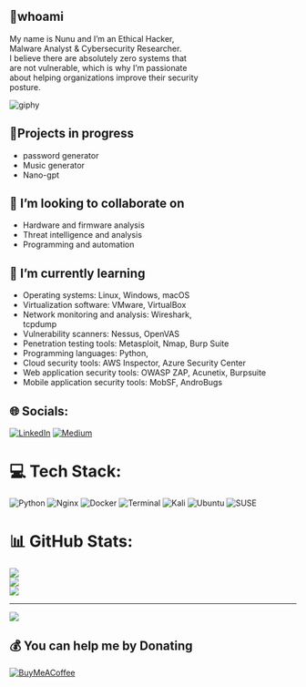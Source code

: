 

## 💬whoami

 
My name is Nunu and I’m an Ethical Hacker,  
Malware Analyst & Cybersecurity Researcher.  
I believe there are absolutely zero systems that  
are not vulnerable, which is why I’m passionate  
about helping organizations improve their security  
posture.  


  ![giphy](https://user-images.githubusercontent.com/59164172/227771121-1f2287f7-a972-45d8-936a-b5ebaec3681c.gif)


## 🔭Projects in progress

 

 - password generator  
 - Music generator  
 - Nano-gpt



## 👯 I’m looking to collaborate on

 - Hardware and firmware analysis   
 - Threat intelligence and analysis  
 -   Programming and automation

  


## 🌱   I’m currently learning

  

 - Operating systems: Linux, Windows, macOS   
 - Virtualization software:  VMware, VirtualBox   
 -   Network monitoring and analysis: Wireshark,   
   tcpdump   
 - Vulnerability scanners: Nessus, OpenVAS   
 - Penetration      testing tools: Metasploit, Nmap, Burp Suite 
 - Programming languages:   Python,       
 - Cloud security tools: AWS   Inspector, Azure Security Center     
 - Web application security tools:   OWASP ZAP, Acunetix, Burpsuite         
 - Mobile application security   tools: MobSF, AndroBugs

  




## 🌐 Socials:
[![LinkedIn](https://img.shields.io/badge/LinkedIn-%230077B5.svg?logo=linkedin&logoColor=white)](https://linkedin.com/in/nunuz/) [![Medium](https://img.shields.io/badge/Medium-12100E?logo=medium&logoColor=white)](https://medium.com/@Absolute_Z3r0) 

# 💻 Tech Stack:
![Python](https://img.shields.io/badge/python-3670A0?style=flat&logo=python&logoColor=ffdd54) ![Nginx](https://img.shields.io/badge/nginx-%23009639.svg?style=flat&logo=nginx&logoColor=white) ![Docker](https://img.shields.io/badge/docker-%230db7ed.svg?style=flat&logo=docker&logoColor=white) ![Terminal](https://badgen.net/badge/icon/terminal?icon=terminal&label) ![Kali](https://img.shields.io/badge/Kali_Linux-557C94?style=for-the-badge&logo=kali-linux&logoColor=white) ![Ubuntu](https://img.shields.io/badge/Ubuntu-E95420?style=for-the-badge&logo=ubuntu&logoColor=white) ![SUSE](https://img.shields.io/badge/SUSE-0C322C?style=for-the-badge&logo=SUSE&logoColor=white)
# 📊 GitHub Stats:
![](https://github-readme-stats.vercel.app/api?username=JustNunuz&theme=dark&hide_border=false&include_all_commits=false&count_private=false)<br/>
![](https://github-readme-streak-stats.herokuapp.com/?user=JustNunuz&theme=dark&hide_border=false)<br/>
![](https://github-readme-stats.vercel.app/api/top-langs/?username=JustNunuz&theme=dark&hide_border=false&include_all_commits=false&count_private=false&layout=compact)

---
[![](https://visitcount.itsvg.in/api?id=JustNunuz&icon=0&color=0)](https://visitcount.itsvg.in)

  ## 💰 You can help me by Donating
  [![BuyMeACoffee](https://img.shields.io/badge/Buy%20Me%20a%20Coffee-ffdd00?style=for-the-badge&logo=buy-me-a-coffee&logoColor=black)](https://buymeacoffee.com/JustNunuz) 

  
<!-- Proudly created with GPRM ( https://gprm.itsvg.in ) -->
